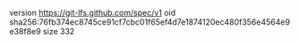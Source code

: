 version https://git-lfs.github.com/spec/v1
oid sha256:76fb374ec8745ce91cf7cbc01f65ef4d7e1874120ec480f356e4564e9e38f8e9
size 332
